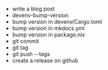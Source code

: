 - write a blog post
- devenv-bump-version
- bump version in devenv/Cargo.toml
- bump version in mkdocs.yml
- bump version in package.nix
- git commit
- git tag
- git push --tags
- create a release on github